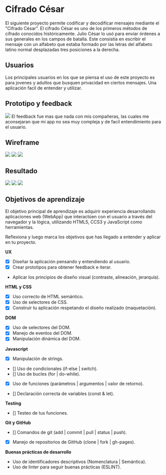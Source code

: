 # Cifrado César

El siguiente proyecto permite codificar y decodificar mensajes mediante el "Cifrado César".
El cifrado César es uno de los primeros métodos de cifrado conocidos históricamente. Julio César lo usó para enviar órdenes a sus generales en los campos de batalla. Este consistía en escribir el mensaje con un alfabeto que estaba formado por las letras del alfabeto latino normal desplazadas tres posiciones a la derecha.

## Usuarios
Los principales usuarios en los que se piensa el uso de este proyecto es para jovenes y adultos que busquen privacidad en ciertos mensajes.
Una aplicación facil de entender y utilizar.

## Prototipo y feedback
<img src = "img/prototipo.jpg">
El feedback fue mas que nada con mis compañeras, las cuales me aconsejaran que mi app no sea muy compleja y de facil entendimiento para el usuario.

## Wireframe
<img src = "img/Screenshot_7.png">
<img src = "img/Screenshot_1.png">
<img src = "img/Screenshot_2.png">


## Resultado
<img src = "img/Screenshot_3.png">
<img src = "img/Screenshot_4.png">
<img src = "img/Screenshot_5.png">


## Objetivos de aprendizaje
El objetivo principal de aprendizaje es adquirir experiencia desarrollando aplicaciones web (WebApp) que interactúen con el usuario a través del navegador y la lógica, utilizando HTML5, CCS3 y JavaScript como herramientas.

Reflexiona y luego marca los objetivos que has llegado a entender y aplicar en tu proyecto.

 **UX**
 - [x] Diseñar la aplicación pensando y entendiendo al usuario.
 - [x] Crear prototipos para obtener feedback e iterar.
 - Aplicar los principios de diseño visual (contraste, alineación, jerarquía).

 **HTML y CSS**
 - [x] Uso correcto de HTML semántico.
 - [x] Uso de selectores de CSS.
 - [x] Construir tu aplicación respetando el diseño realizado (maquetación).

 **DOM**
 - [x] Uso de selectores del DOM.
 - [x] Manejo de eventos del DOM.
 - [x] Manipulación dinámica del DOM.

 **Javascript**
 - [x] Manipulación de strings.
 - [] Uso de condicionales (if-else | switch).
 - [] Uso de bucles (for | do-while).
 - [x] Uso de funciones (parámetros | argumentos | valor de retorno).
 - [] Declaración correcta de variables (const & let).

 **Testing**
 - [] Testeo de tus funciones.

 **Git y GitHub**
 - [] Comandos de git (add | commit | pull | status | push).
 - [x] Manejo de repositorios de GitHub (clone | fork | gh-pages).

 **Buenas prácticas de desarrollo**
 - Uso de identificadores descriptivos (Nomenclatura | Semántica).
 - Uso de linter para seguir buenas prácticas (ESLINT).
